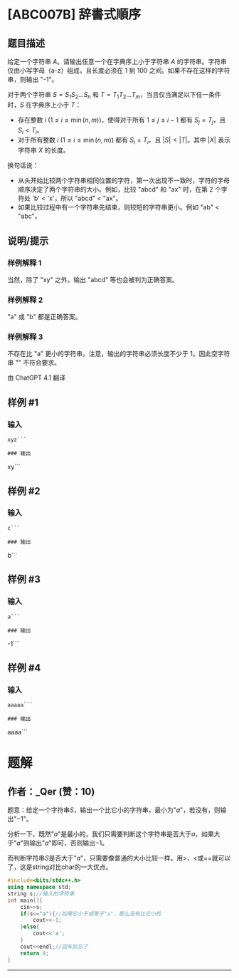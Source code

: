 # [ABC007B] 辞書式順序

## 题目描述

给定一个字符串 $A$。请输出任意一个在字典序上小于字符串 $A$ 的字符串。字符串仅由小写字母（a-z）组成，且长度必须在 $1$ 到 $100$ 之间。如果不存在这样的字符串，则输出 "-1"。

对于两个字符串 $S=S_1S_2...S_n$ 和 $T=T_1T_2...T_m$，当且仅当满足以下任一条件时，$S$ 在字典序上小于 $T$：

- 存在整数 $i\ (1\leq i\leq \min(n,m))$，使得对于所有 $1\leq j\leq i-1$ 都有 $S_j=T_j$，且 $S_i<T_i$。
- 对于所有整数 $i\ (1\leq i\leq \min(n,m))$ 都有 $S_i=T_i$，且 $|S|<|T|$。其中 $|X|$ 表示字符串 $X$ 的长度。

换句话说：

- 从头开始比较两个字符串相同位置的字符，第一次出现不一致时，字符的字母顺序决定了两个字符串的大小。例如，比较 "abcd" 和 "ax" 时，在第 2 个字符处 'b' < 'x'，所以 "abcd" < "ax"。
- 如果比较过程中有一个字符串先结束，则较短的字符串更小。例如 "ab" < "abc"。

## 说明/提示

### 样例解释 1

当然，除了 "xy" 之外，输出 "abcd" 等也会被判为正确答案。

### 样例解释 2

"a" 或 "b" 都是正确答案。

### 样例解释 3

不存在比 "a" 更小的字符串。注意，输出的字符串必须长度不少于 1，因此空字符串 "" 不符合要求。

由 ChatGPT 4.1 翻译

## 样例 #1

### 输入

```
xyz```

### 输出

```
xy```

## 样例 #2

### 输入

```
c```

### 输出

```
b```

## 样例 #3

### 输入

```
a```

### 输出

```
-1```

## 样例 #4

### 输入

```
aaaaa```

### 输出

```
aaaa```

# 题解

## 作者：_Qer (赞：10)

题意：给定一个字符串$S$，输出一个比它小的字符串，最小为"$a$"，若没有，则输出"$-1$"。

分析一下，既然"$a$"是最小的，我们只需要判断这个字符串是否大于$a$，如果大于"$a$"则输出"$a$"即可，否则输出$-1$。

而判断字符串$S$是否大于"$a$"，只需要像普通的大小比较一样，用>、<或==就可以了，这是string对比char的一大优点。

```cpp
#include<bits/stdc++.h>
using namespace std;
string s;//输入的字符串
int main(){
    cin>>s;
    if(s<="a"){//如果它小于或等于"a"，那么没有比它小的
        cout<<-1;
    }else{
        cout<<'a';
    }
    cout<<endl;//回车别忘了
    return 0;
}
```

---


